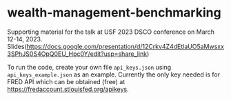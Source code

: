 # wealth-management-benchmarking

Supporting material for the talk at USF 2023 DSCO conference on March 12-14, 2023.
Slides(https://docs.google.com/presentation/d/12Crkv4Z4dEtlaUO5aMwsxx3SPhJS0S4OpQ0EU_Hpc0Y/edit?usp=share_link)

To run the code, create your own file `api_keys.json` using `api_keys_example.json` as an example. Currently the only key needed is for FRED API which can be obtained (free) at https://fredaccount.stlouisfed.org/apikeys.

